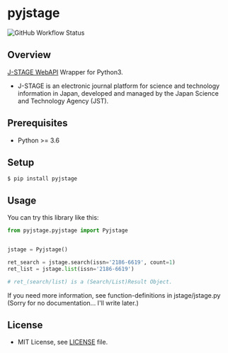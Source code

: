 # pyjstage
![GitHub Workflow Status](https://img.shields.io/github/workflow/status/matsurih/pyjstage/Python%20package)

## Overview
[J-STAGE WebAPI](https://www.jstage.jst.go.jp/static/pages/OtherJstageServices/TAB2/-char/ja) Wrapper for Python3.
- J-STAGE is an electronic journal platform for science and technology information in Japan, developed and managed by the Japan Science and Technology Agency (JST). 

## Prerequisites
- Python >= 3.6

## Setup
```shell script
$ pip install pyjstage
```

## Usage
You can try this library like this:

```python
from pyjstage.pyjstage import Pyjstage


jstage = Pyjstage()

ret_search = jstage.search(issn='2186-6619', count=1)
ret_list = jstage.list(issn='2186-6619')

# ret_(search/list) is a (Search/List)Result Object.
```

If you need more information, see function-definitions in jstage/jstage.py (Sorry for no documentation... I'll write later.)

## License
- MIT License, see [LICENSE](https://github.com/matsurih/pyjstage/blob/master/LICENSE) file.
